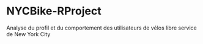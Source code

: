 # NYCBike-RProject
Analyse du profil et du comportement des utilisateurs de vélos libre service de New York City
